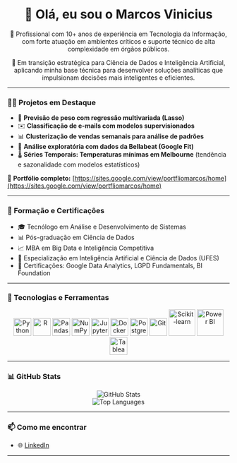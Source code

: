 <h1 align="center">👋 Olá, eu sou o Marcos Vinicius</h1>

<p align="center">
  💼 Profissional com 10+ anos de experiência em Tecnologia da Informação, com forte atuação em ambientes críticos e suporte técnico de alta complexidade em órgãos públicos.
</p>

<p align="center">
  🎯 Em transição estratégica para Ciência de Dados e Inteligência Artificial, aplicando minha base técnica para desenvolver soluções analíticas que impulsionam decisões mais inteligentes e eficientes.
</p>

---

### 👨‍💻 Projetos em Destaque

- 🔢 **Previsão de peso com regressão multivariada (Lasso)**  
- ✉️ **Classificação de e-mails com modelos supervisionados**  
- 📊 **Clusterização de vendas semanais para análise de padrões**  
- 🧘 **Análise exploratória com dados da Bellabeat (Google Fit)**  
- 🌡️ **Séries Temporais: Temperaturas mínimas em Melbourne** (tendência e sazonalidade com modelos estatísticos)  

🔗 **Portfólio completo:** [https://sites.google.com/view/portfliomarcos/home](https://sites.google.com/view/portfliomarcos/home)

---

### 🧠 Formação e Certificações

- 🎓 Tecnólogo em Análise e Desenvolvimento de Sistemas  
- 📊 Pós-graduação em Ciência de Dados  
- 📈 MBA em Big Data e Inteligência Competitiva  
- 🤖 Especialização em Inteligência Artificial e Ciência de Dados (UFES)  
- 🏅 Certificações: Google Data Analytics, LGPD Fundamentals, BI Foundation  

---

### 🧰 Tecnologias e Ferramentas

<div align="center">
  <img src="https://cdn.jsdelivr.net/gh/devicons/devicon/icons/python/python-original.svg" width="40" height="40" alt="Python"/>
  <img src="https://cdn.jsdelivr.net/gh/devicons/devicon/icons/r/r-original.svg" width="40" height="40" alt="R"/>
  <img src="https://cdn.jsdelivr.net/gh/devicons/devicon/icons/pandas/pandas-original.svg" width="40" height="40" alt="Pandas"/>
  <img src="https://cdn.jsdelivr.net/gh/devicons/devicon/icons/numpy/numpy-original.svg" width="40" height="40" alt="NumPy"/>
  <img src="https://cdn.jsdelivr.net/gh/devicons/devicon/icons/jupyter/jupyter-original.svg" width="40" height="40" alt="Jupyter"/>
  <img src="https://cdn.jsdelivr.net/gh/devicons/devicon/icons/docker/docker-original.svg" width="40" height="40" alt="Docker"/>
  <img src="https://cdn.jsdelivr.net/gh/devicons/devicon/icons/postgresql/postgresql-original.svg" width="40" height="40" alt="PostgreSQL"/>
  <img src="https://cdn.jsdelivr.net/gh/devicons/devicon/icons/git/git-original.svg" width="40" height="40" alt="Git"/>

  <!-- Badge para Scikit-learn -->
  <img src="https://upload.wikimedia.org/wikipedia/commons/0/05/Scikit_learn_logo_small.svg" width="60" height="60" alt="Scikit-learn" />
  <!-- Ícone Power BI claro -->
  <img src="https://logos-world.net/wp-content/uploads/2022/02/Power-BI-Logo.png" width="60" height="60" alt="Power BI"/>
  <!-- Ícone Tableau -->
  <img src="https://cdn.worldvectorlogo.com/logos/tableau-software.svg" width="40" height="40" alt="Tableau" />
</div>


---

### 📊 GitHub Stats

<div align="center">
  <img src="https://github-readme-stats.vercel.app/api?username=marcovsilva&show_icons=true&theme=dark&count_private=true" alt="GitHub Stats" />
  <br />
  <img src="https://github-readme-stats.vercel.app/api/top-langs/?username=marcovsilva&layout=compact&langs_count=6&theme=dark" alt="Top Languages" />
</div>

---

### 📫 Como me encontrar

- 🌐 [LinkedIn](https://www.linkedin.com/in/marcos-vi-silva/)


---

